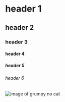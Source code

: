 # header 1
## header 2
### header 3
#### header 4
##### header 5
###### header 6

![image of grumpy no cat](https://octodex.github.com/images/yaktocat.png)
